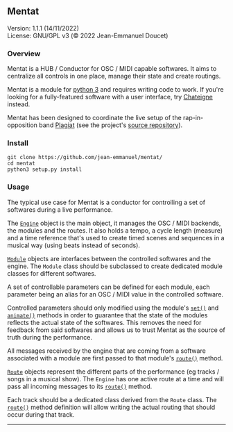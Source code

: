 ## Mentat

<div class="version">
Version: 1.1.1 (14/11/2022)
<br/>
License: GNU/GPL v3 (© 2022 Jean-Emmanuel Doucet)
</div>

### Overview

Mentat is a HUB / Conductor for OSC / MIDI capable softwares. It aims to centralize all controls in one place, manage their state and create routings.

Mentat is a module for [python 3](https://www.python.org/) and requires writing code to work. If you're looking for a fully-featured software with a user interface, try [Chateigne](https://benjamin.kuperberg.fr/chataigne/en) instead.

Mentat has been designed to coordinate the live setup of the rap-in-opposition band [Plagiat](https://plagiat.org/clips) (see the project's [source repository](https://github.com/PlagiatBros/PlagiatSetupII/)).

### Install

```
git clone https://github.com/jean-emmanuel/mentat/
cd mentat
python3 setup.py install
```

### Usage

The typical use case for Mentat is a conductor for controlling a set of softwares during a live performance.

The [`Engine`](#engine) object is the main object, it manages the OSC / MIDI backends, the modules and the routes. It also holds a tempo, a cycle length (measure) and a time reference that's used to create timed scenes and sequences in a musical way (using beats instead of seconds).

[`Module`](#module) objects are interfaces between the controlled softwares and the engine. The `Module` class should be subclassed to
create dedicated module classes for different softwares.

A set of controllable parameters can be defined for each module, each parameter being an alias for an OSC / MIDI value in the controlled software.

Controlled parameters should only modified using the module's [`set()`](#module.set) and [`animate()`](#module.animate) methods in order to guarantee that the state of the modules reflects the actual state of the softwares. This removes the need for feedback from said softwares and allows us to trust Mentat as the source of truth during the performance.

All messages received by the engine that are coming from a software associated with a module are first passed to that module's  [`route()`](#module.route) method.

[`Route`](#route) objects represent the different parts of the performance (eg tracks / songs in a musical show). The `Engine` has one active route at a time and will pass all incoming messages to its [`route()`](#route.route) method.

Each track should be a dedicated class derived from the `Route` class. The [`route()`](#route.route) method definition will allow writing
the actual routing that should occur during that track.

----
